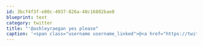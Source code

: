 ```yaml
---
id: 3bcf4f3f-e00c-4937-826a-40c16802bae0
blueprint: text
category: twitter
title: "'@ashleyraegan yes please"
caption: '<span class="username username_linked">@<a href="https://twitter.com/ashleyraegan" title="Ashley Ramsay">ashleyraegan</a></span> yes please'
---
```

